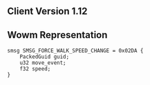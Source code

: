 ## Client Version 1.12

## Wowm Representation
```rust,ignore
smsg SMSG_FORCE_WALK_SPEED_CHANGE = 0x02DA {
    PackedGuid guid;    
    u32 move_event;    
    f32 speed;    
}

```
